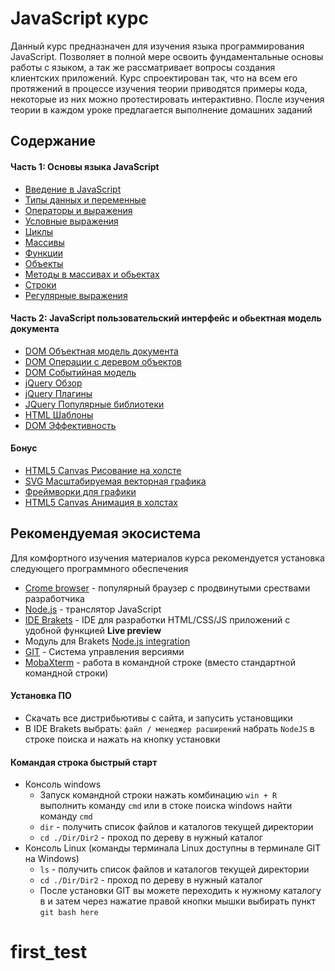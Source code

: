 # JavaScript курс

Данный курс предназначен для изучения языка программирования JavaScript. Позволяет в полной мере освоить фундаментальные основы работы с языком, а так же рассматривает вопросы создания клиентских приложений. Курс спроектирован так, что на всем его протяжений в процессе изучения теории приводятся примеры кода, некоторые из них можно протестировать интерактивно. После изучения теории в каждом уроке предлагается выполнение домашних заданий

## Содержание

#### Часть 1: Основы языка JavaScript
- [Введение в JavaScript](JavaScript-основы/01-Введение-в-JavaScript)
- [Типы данных и переменные](JavaScript-основы/02-Типы-данных-и-переменные)
- [Операторы и выражения](JavaScript-основы/03-Операторы-и-выражения)
- [Условные выражения](JavaScript-основы/04-Условные-выражения)
- [Циклы](JavaScript-основы/05-Циклы)
- [Массивы](JavaScript-основы/06-Массивы)
- [Функции](JavaScript-основы/07-Функции)
- [Объекты](JavaScript-основы/08-Объекты)
- [Методы в массивах и обьектах](./JavaScript-основы/09-Методы-в-массивах-и-обьектах)
- [Строки](JavaScript-основы/10-Строки)
- [Регулярные выражения](JavaScript-основы/11-Регулярные-выражения)

#### Часть 2: JavaScript пользовательский интерфейс и обьектная модель документа
- [DOM Объектная модель документа](JavaScript-UI-and-DOM/01-DOM-Объектная-модель-документа)
- [DOM Операции с деревом объектов](JavaScript-UI-and-DOM/02-DOM-Операции-с-деревом-объектов)
- [DOM Событийная модель](JavaScript-UI-and-DOM/03-DOM-Событийная-модель)
- [jQuery Обзор](JavaScript-UI-and-DOM/04-jQuer-Обзор)
- [jQuery Плагины](JavaScript-UI-and-DOM/05-jQuery-Плагины)
- [JQuery Популярные библиотеки](JavaScript-UI-and-DOM/06-JQuery-Популярные-библиотеки)
- [HTML Шаблоны](JavaScript-UI-and-DOM/07-HTML-Шаблоны)
- [DOM Эффективность](JavaScript-UI-and-DOM/08-DOM-Эффективность)

#### Бонус
- [HTML5 Canvas Рисование на холсте](JavaScript-UI-and-DOM/09-HTML5-Canvas-Рисование-на-холсте)
- [SVG Масштабируемая векторная графика](JavaScript-UI-and-DOM/10-SVG-Масштабируемая-векторная-графика)
- [Фреймворки для графики](JavaScript-UI-and-DOM/11-Фреймворки-для-графики)
- [HTML5 Canvas Анимация в холстах](JavaScript-UI-and-DOM/12-HTML5-Canvas-Анимация-в-холстах)

## Рекомендуемая экосистема
Для комфортного изучения материалов курса рекомендуется установка следующего программного обеспечения
- [Crome browser](https://google.ru/chrome/browser/desktop) - популярный браузер с продвинутыми срествами разработчика
- [Node.js](https://nodejs.org/en) - транслятор JavaScript
- [IDE Brakets](http://brackets.io) - IDE для разработки HTML/CSS/JS приложений с удобной функцией **Live preview**
- Модуль для Brakets [Node.js integration](https://github.com/yacut/brackets-nodejs-integration)
- [GIT](https://git-scm.com/downloads) - Система управления версиями
- [MobaXterm](http://mobaxterm.mobatek.net) - работа в командной строке (вместо стандартной командной строки)

#### Установка ПО
- Скачать все дистрибьютивы с сайта, и запусить установщики
- В IDE Brakets выбрать: `файл / менеджер расширений` набрать `NodeJS` в строке поиска и нажать на кнопку установки

#### Командая строка быстрый старт
- Консоль windows
  - Запуск командной строки нажать комбинацию `win + R` выполнить команду `cmd` или в стоке поиска windows найти команду `cmd`
  - `dir` - получить список файлов и каталогов текущей директории
  - `cd ./Dir/Dir2` - проход по дереву в нужный каталог
- Консоль Linux (команды терминала Linux доступны в терминале GIT на Windows)
  - `ls` - получить список файлов и каталогов текущей директории
  - `cd ./Dir/Dir2` - проход по дереву в нужный каталог
  - После установки GIT вы можете переходить к нужному каталогу в и затем через нажатие правой кнопки мышки выбирать пункт `git bash here`
# first_test
